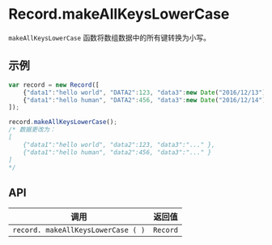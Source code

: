 # Record.makeAllKeysLowerCase

`makeAllKeysLowerCase` 函数将数组数据中的所有键转换为小写。

## 示例

```javascript
var record = new Record([
    {"data1":"hello world", "DATA2":123, "data3":new Date("2016/12/13") },
    {"data1":"hello human", "DATA2":456, "data3":new Date("2016/12/14") }
]);

record.makeAllKeysLowerCase();
/* 数据更改为：
[
    {"data1":"hello world", "data2":123, "data3":"..." },
    {"data1":"hello human", "data2":456, "data3":"..." }
]
*/

```

## API

| 调用 | 返回值 |
|---|---|
| `record. makeAllKeysLowerCase ( )` | `Record` |